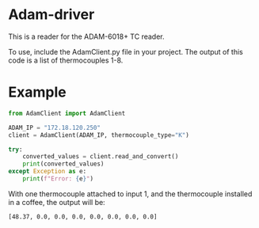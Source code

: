 # Adam-driver

This is a reader for the ADAM-6018+ TC reader.

To use, include the AdamClient.py file in your project.
The output of this code is a list of thermocouples 1-8.

# Example
```python
from AdamClient import AdamClient

ADAM_IP = "172.18.120.250"
client = AdamClient(ADAM_IP, thermocouple_type="K")

try:
    converted_values = client.read_and_convert()
    print(converted_values)
except Exception as e:
    print(f"Error: {e}")
```

With one thermocouple attached to input 1, and the thermocouple installed in a coffee, the output will be:
```
[48.37, 0.0, 0.0, 0.0, 0.0, 0.0, 0.0, 0.0]
```
